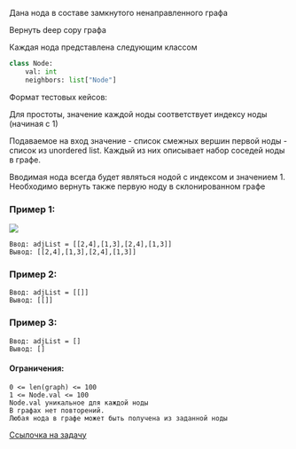 Дана нода в составе замкнутого ненаправленного графа

Вернуть deep copy графа

Каждая нода представлена следующим классом
```python
class Node:
    val: int
    neighbors: list["Node"]
```
 

Формат тестовых кейсов:

Для простоты, значение каждой ноды соответствует индексу ноды (начиная с 1)

Подаваемое на вход значение - список смежных вершин первой ноды - список из unordered list. Каждый из них описывает набор соседей ноды в графе. 

Вводимая нода всегда будет являться нодой с индексом и значением 1. Необходимо вернуть также первую ноду в склонированном графе

 

### Пример 1:
![](https://assets.leetcode.com/uploads/2019/11/04/133_clone_graph_question.png)
```
Ввод: adjList = [[2,4],[1,3],[2,4],[1,3]]
Вывод: [[2,4],[1,3],[2,4],[1,3]]
```
### Пример 2:

```
Ввод: adjList = [[]]
Вывод: [[]]
```
### Пример 3:
```
Ввод: adjList = []
Вывод: []
```

#### Ограничения:
```
0 <= len(graph) <= 100
1 <= Node.val <= 100
Node.val уникальное для каждой ноды
В графах нет повторений.
Любая нода в графе может быть получена из заданной ноды
```

[Ссылочка на задачу](https://leetcode.com/problems/clone-graph/)